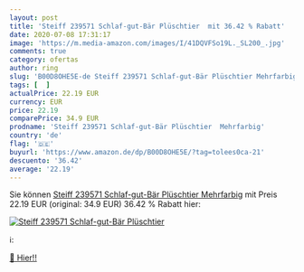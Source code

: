 ```yaml
---
layout: post
title: 'Steiff 239571 Schlaf-gut-Bär Plüschtier  mit 36.42 % Rabatt'
date: 2020-07-08 17:31:17
image: 'https://m.media-amazon.com/images/I/41DQVFSo19L._SL200_.jpg'
comments: true
category: ofertas
author: ring
slug: 'B00D8OHE5E-de Steiff 239571 Schlaf-gut-Bär Plüschtier Mehrfarbig'
tags: [  ]
actualPrice: 22.19 EUR
currency: EUR
price: 22.19
comparePrice: 34.9 EUR
prodname: 'Steiff 239571 Schlaf-gut-Bär Plüschtier  Mehrfarbig'
country: 'de'
flag: '🇩🇪'
buyurl: 'https://www.amazon.de/dp/B00D8OHE5E/?tag=tolees0ca-21'
descuento: '36.42'
average: '22.19'
---
```


Sie können [Steiff 239571 Schlaf-gut-Bär Plüschtier  Mehrfarbig](https://www.amazon.de/dp/B00D8OHE5E/?tag=tolees0ca-21) mit Preis 22.19 EUR (original: 34.9 EUR) 36.42 % Rabatt hier:

[![Steiff 239571 Schlaf-gut-Bär Plüschtier ](https://m.media-amazon.com/images/I/41DQVFSo19L._SL200_.jpg)](https://www.amazon.de/dp/B00D8OHE5E/?tag=tolees0ca-21)

ℹ️:


[🛒 Hier!!](https://www.amazon.de/dp/B00D8OHE5E/?tag=tolees0ca-21)
